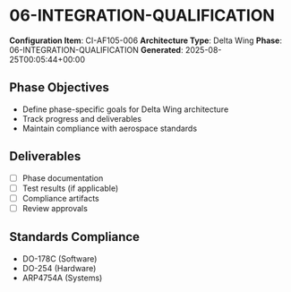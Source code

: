 # 06-INTEGRATION-QUALIFICATION

**Configuration Item**: CI-AF105-006
**Architecture Type**: Delta Wing
**Phase**: 06-INTEGRATION-QUALIFICATION
**Generated**: 2025-08-25T00:05:44+00:00

## Phase Objectives
- Define phase-specific goals for Delta Wing architecture
- Track progress and deliverables
- Maintain compliance with aerospace standards

## Deliverables
- [ ] Phase documentation
- [ ] Test results (if applicable)
- [ ] Compliance artifacts
- [ ] Review approvals

## Standards Compliance
- DO-178C (Software)
- DO-254 (Hardware)
- ARP4754A (Systems)
